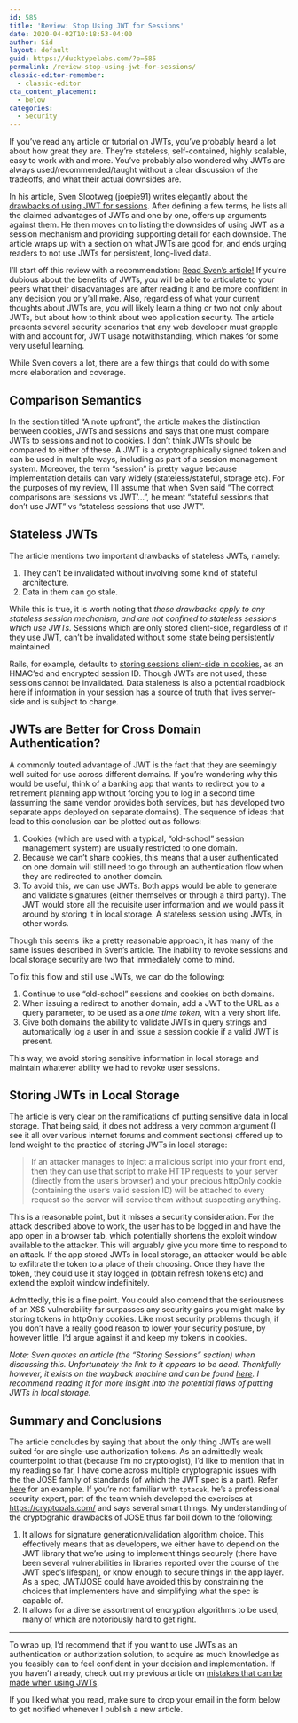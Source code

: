 ```yaml
---
id: 585
title: 'Review: Stop Using JWT for Sessions'
date: 2020-04-02T10:18:53-04:00
author: Sid
layout: default
guid: https://ducktypelabs.com/?p=585
permalink: /review-stop-using-jwt-for-sessions/
classic-editor-remember:
  - classic-editor
cta_content_placement:
  - below
categories:
  - Security
---
```

If you&#8217;ve read any article or tutorial on JWTs, you&#8217;ve probably heard a lot about how great they are. They&#8217;re stateless, self-contained, highly scalable, easy to work with and more. You&#8217;ve probably also wondered why JWTs are always used/recommended/taught without a clear discussion of the tradeoffs, and what their actual downsides are.

In his article, Sven Slootweg (joepie91) writes elegantly about the [drawbacks of using JWT for sessions](http://cryto.net/~joepie91/blog/2016/06/13/stop-using-jwt-for-sessions/). After defining a few terms, he lists all the claimed advantages of JWTs and one by one, offers up arguments against them. He then moves on to listing the downsides of using JWT as a session mechanism and providing supporting detail for each downside. The article wraps up with a section on what JWTs are good for, and ends urging readers to not use JWTs for persistent, long-lived data.

I&#8217;ll start off this review with a recommendation: [Read Sven&#8217;s article!](http://cryto.net/~joepie91/blog/2016/06/13/stop-using-jwt-for-sessions/) If you&#8217;re dubious about the benefits of JWTs, you will be able to articulate to your peers what their disadvantages are after reading it and be more confident in any decision you or y&#8217;all make. Also, regardless of what your current thoughts about JWTs are, you will likely learn a thing or two not only about JWTs, but about how to think about web application security. The article presents several security scenarios that any web developer must grapple with and account for, JWT usage notwithstanding, which makes for some very useful learning.

While Sven covers a lot, there are a few things that could do with some more elaboration and coverage.

## Comparison Semantics

In the section titled &#8220;A note upfront&#8221;, the article makes the distinction between cookies, JWTs and sessions and says that one must compare JWTs to sessions and not to cookies. I don&#8217;t think JWTs should be compared to either of these. A JWT is a cryptographically signed token and can be used in multiple ways, including as part of a session management system. Moreover, the term &#8220;session&#8221; is pretty vague because implementation details can vary widely (stateless/stateful, storage etc). For the purposes of my review, I&#8217;ll assume that when Sven said &#8220;The correct comparisons are &#8216;sessions vs JWT&#8217;&#8230;&#8221;, he meant &#8220;stateful sessions that don&#8217;t use JWT&#8221; vs &#8220;stateless sessions that use JWT&#8221;.

## Stateless JWTs

The article mentions two important drawbacks of stateless JWTs, namely:

  1. They can&#8217;t be invalidated without involving some kind of stateful architecture.
  2. Data in them can go stale.

While this is true, it is worth noting that _these drawbacks apply to any stateless session mechanism, and are not confined to stateless sessions which use JWTs._ Sessions which are only stored client-side, regardless of if they use JWT, can&#8217;t be invalidated without some state being persistently maintained.

Rails, for example, defaults to [storing sessions client-side in cookies](https://api.rubyonrails.org/classes/ActionDispatch/Session/CookieStore.html), as an HMAC&#8217;ed and encrypted session ID. Though JWTs are not used, these sessions cannot be invalidated. Data staleness is also a potential roadblock here if information in your session has a source of truth that lives server-side and is subject to change.

## JWTs are Better for Cross Domain Authentication?

A commonly touted advantage of JWT is the fact that they are seemingly well suited for use across different domains. If you&#8217;re wondering why this would be useful, think of a banking app that wants to redirect you to a retirement planning app without forcing you to log in a second time (assuming the same vendor provides both services, but has developed two separate apps deployed on separate domains). The sequence of ideas that lead to this conclusion can be plotted out as follows:

  1. Cookies (which are used with a typical, &#8220;old-school&#8221; session management system) are usually restricted to one domain.
  2. Because we can&#8217;t share cookies, this means that a user authenticated on one domain will still need to go through an authentication flow when they are redirected to another domain.
  3. To avoid this, we can use JWTs. Both apps would be able to generate and validate signatures (either themselves or through a third party). The JWT would store all the requisite user information and we would pass it around by storing it in local storage. A stateless session using JWTs, in other words.

Though this seems like a pretty reasonable approach, it has many of the same issues described in Sven&#8217;s article. The inability to revoke sessions and local storage security are two that immediately come to mind.

To fix this flow and still use JWTs, we can do the following:

  1. Continue to use &#8220;old-school&#8221; sessions and cookies on both domains.
  2. When issuing a redirect to another domain, add a JWT to the URL as a query parameter, to be used as a _one time token_, with a very short life.
  3. Give both domains the ability to validate JWTs in query strings and automatically log a user in and issue a session cookie if a valid JWT is present.

This way, we avoid storing sensitive information in local storage and maintain whatever ability we had to revoke user sessions.

## Storing JWTs in Local Storage

The article is very clear on the ramifications of putting sensitive data in local storage. That being said, it does not address a very common argument (I see it all over various internet forums and comment sections) offered up to lend weight to the practice of storing JWTs in local storage:

> If an attacker manages to inject a malicious script into your front end, then they can use that script to make HTTP requests to your server (directly from the user&#8217;s browser) and your precious httpOnly cookie (containing the user&#8217;s valid session ID) will be attached to every request so the server will service them without suspecting anything.

This is a reasonable point, but it misses a security consideration. For the attack described above to work, the user has to be logged in and have the app open in a browser tab, which potentially shortens the exploit window available to the attacker. This will arguably give you more time to respond to an attack. If the app stored JWTs in local storage, an attacker would be able to exfiltrate the token to a place of their choosing. Once they have the token, they could use it stay logged in (obtain refresh tokens etc) and extend the exploit window indefinitely.

Admittedly, this is a fine point. You could also contend that the seriousness of an XSS vulnerability far surpasses any security gains you might make by storing tokens in httpOnly cookies. Like most security problems though, if you don&#8217;t have a really good reason to lower your security posture, by however little, I&#8217;d argue against it and keep my tokens in cookies.

_Note: Sven quotes an article (the &#8220;Storing Sessions&#8221; section) when discussing this. Unfortunately the link to it appears to be dead. Thankfully however, it exists on the wayback machine and can be found [here](https://web.archive.org/web/20150825235139/https://blog.prevoty.com/does-jwt-put-your-web-app-at-risk). I recommend reading it for more insight into the potential flaws of putting JWTs in local storage._

## Summary and Conclusions

The article concludes by saying that about the only thing JWTs are well suited for are single-use authorization tokens. As an admittedly weak counterpoint to that (because I&#8217;m no cryptologist), I&#8217;d like to mention that in my reading so far, I have come across multiple cryptographic issues with the the JOSE family of standards (of which the JWT spec is a part). Refer [here](https://news.ycombinator.com/item?id=14292223) for an example. If you&#8217;re not familiar with `tptacek`, he&#8217;s a professional security expert, part of the team which developed the exercises at https://cryptopals.com/ and says several smart things. My understanding of the cryptograhic drawbacks of JOSE thus far boil down to the following:

  1. It allows for signature generation/validation algorithm choice. This effectively means that as developers, we either have to depend on the JWT library that we&#8217;re using to implement things securely (there have been several vulnerabilities in libraries reported over the course of the JWT spec&#8217;s lifespan), or know enough to secure things in the app layer. As a spec, JWT/JOSE could have avoided this by constraining the choices that implementers have and simplifying what the spec is capable of.
  2. It allows for a diverse assortment of encryption algorithms to be used, many of which are notoriously hard to get right.

* * *

To wrap up, I&#8217;d recommend that if you want to use JWTs as an authentication or authorization solution, to acquire as much knowledge as you feasibly can to feel confident in your decision and implementation. If you haven&#8217;t already, check out my previous article on [mistakes that can be made when using JWTs](https://ducktypelabs.com/5-mistakes-web-developers-should-avoid-when-using-jwts-for-authentication/).

If you liked what you read, make sure to drop your email in the form below to get notified whenever I publish a new article.
